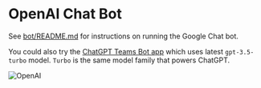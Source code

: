 # OpenAI Chat Bot

See [bot/README.md](./bot/README.md) for instructions on running the Google Chat bot.

You could also try the [ChatGPT Teams Bot app](https://github.com/formulahendry/chatgpt-teams-bot) which uses latest `gpt-3.5-turbo` model. `Turbo` is the same model family that powers ChatGPT.

![OpenAI](./bot/images/openai-chat.png)

